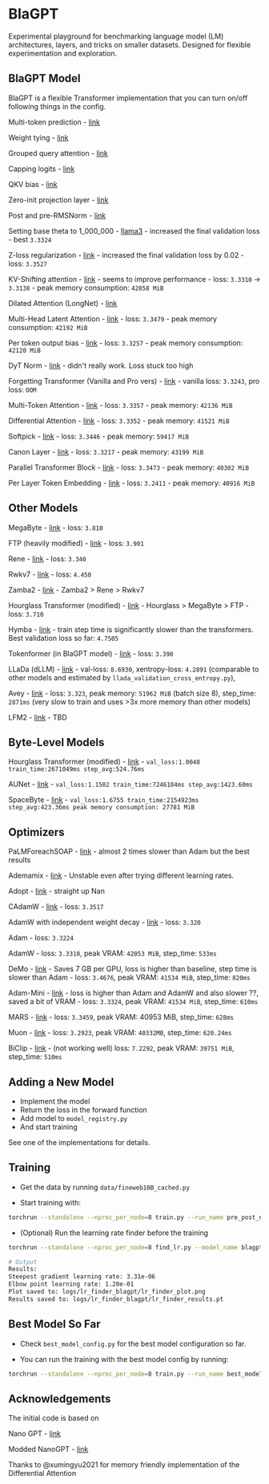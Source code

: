 # BlaGPT

Experimental playground for benchmarking language model (LM) architectures, layers, and tricks on smaller datasets. Designed for flexible experimentation and exploration.

## BlaGPT Model
BlaGPT is a flexible Transformer implementation that you can turn on/off following things in the config.

Multi-token prediction - [link](https://arxiv.org/pdf/2404.19737)

Weight tying - [link](https://arxiv.org/abs/1608.05859v3)

Grouped query attention - [link](https://arxiv.org/pdf/2305.13245)

Capping logits - [link](https://arxiv.org/pdf/2408.00118)

QKV bias - [link](https://arxiv.org/abs/2407.10671)

Zero-init projection layer - [link](https://arxiv.org/abs/2407.10671)

Post and pre-RMSNorm - [link](https://arxiv.org/pdf/2408.00118)

Setting base theta to 1_000_000 - [llama3](https://github.com/meta-llama/llama3/blob/main/llama/model.py#L49) - increased the final validation loss - best `3.3324`

Z-loss regularization - [link](https://arxiv.org/pdf/2309.14322) - increased the final validation loss by 0.02 - loss: `3.3527`

KV-Shifting attention - [link](https://arxiv.org/abs/2411.19574) - seems to improve performance - loss: `3.3310` -> `3.3138` - peak memory consumption: `42858 MiB`

Dilated Attention (LongNet) - [link](https://arxiv.org/pdf/2307.02486)

Multi-Head Latent Attention - [link](https://arxiv.org/abs/2502.07864) - loss: `3.3479` - peak memory consumption: `42192 MiB`

Per token output bias - [link]() - loss: `3.3257` - peak memory consumption: `42120 MiB`

DyT Norm - [link](https://arxiv.org/html/2503.10622v1) - didn't really work. Loss stuck too high

Forgetting Transformer (Vanilla and Pro vers) - [link](https://openreview.net/pdf?id=q2Lnyegkr8) - vanilla loss: `3.3243`, pro loss: `OOM`

Multi-Token Attention - [link](https://arxiv.org/pdf/2504.00927) - loss: `3.3357` - peak memory: `42136 MiB`

Differential Attention - [link](https://arxiv.org/abs/2410.05258) - loss: `3.3352` - peak memory: `41521 MiB`

Softpick - [link](https://arxiv.org/abs/2504.20966) - loss: `3.3446` - peak memory: `59417 MiB`

Canon Layer - [link](https://physics.allen-zhu.com/part-4-architecture-design/part-4-1) - loss: `3.3217` - peak memory: `43199 MiB`

Parallel Transformer Block - [link](https://arxiv.org/abs/2204.02311) - loss: `3.3473` - peak memory: `40302 MiB`

Per Layer Token Embedding - [link](https://blog.google/technology/developers/gemma-3/) - loss: `3.2411` - peak memory: `40916 MiB`

## Other Models
MegaByte - [link](https://arxiv.org/abs/2305.07185) - loss: `3.810`

FTP (heavily modified) - [link](https://arxiv.org/pdf/2410.18160) - loss: `3.901`

Rene - [link](https://huggingface.co/cartesia-ai/Rene-v0.1-1.3b-pytorch) - loss: `3.340`

Rwkv7 - [link](https://github.com/BlinkDL/RWKV-LM) - loss: `4.450`

Zamba2 - [link](https://huggingface.co/Zyphra/Zamba2-2.7B) - Zamba2 > Rene > Rwkv7

Hourglass Transformer (modified) - [link](https://arxiv.org/abs/2110.13711) - Hourglass > MegaByte > FTP - loss: `3.710`

Hymba - [link](https://arxiv.org/html/2411.13676v1) - train step time is significantly slower than the transformers. Best validation loss so far: `4.7505`

Tokenformer (in BlaGPT model) - [link](https://github.com/Haiyang-W/TokenFormer) - loss: `3.390`

LLaDa (dLLM) - [link](https://arxiv.org/abs/2502.09992) - val-loss: `8.6930`, xentropy-loss: `4.2891` (comparable to other models and estimated by `llada_validation_cross_entropy.py`),

Avey - [link](https://arxiv.org/pdf/2506.11305v1) - loss: `3.323`, peak memory: `51962 MiB` (batch size 8), step_time: `2871ms` (very slow to train and uses >3x more memory than other models)

LFM2 - [link](https://huggingface.co/LiquidAI/LFM2-1.2B) - TBD


## Byte-Level Models
Hourglass Transformer (modified) - [link](https://arxiv.org/abs/2110.13711) - `val_loss:1.0048 train_time:2671049ms step_avg:524.76ms`

AUNet - [link](https://arxiv.org/abs/2506.14761) - `val_loss:1.1502 train_time:7246104ms step_avg:1423.60ms`

SpaceByte - [link](https://arxiv.org/abs/2404.14408) - `val_loss:1.6755 train_time:2154923ms step_avg:423.36ms peak memory consumption: 27781 MiB`


## Optimizers
PaLMForeachSOAP - [link](https://github.com/ClashLuke/HeavyBall) - almost 2 times slower than Adam but the best results

Ademamix - [link](https://github.com/nanowell/AdEMAMix-Optimizer-Pytorch/blob/main/AdEMAMix.py) - Unstable even after trying different learning rates.

Adopt - [link](https://github.com/iShohei220/adopt) - straight up Nan

CAdamW - [link](https://github.com/kyleliang919/C-Optim/blob/main/c_adamw.py) - loss: `3.3517`

AdamW with independent weight decay - [link](https://arxiv.org/pdf/2309.14322) - loss: `3.320`

Adam - loss: `3.3224`

AdamW - loss: `3.3310`, peak VRAM: `42053 MiB`, step_time: `533ms`

DeMo - [link](https://arxiv.org/abs/2411.19870) - Saves 7 GB per GPU, loss is higher than baseline, step time is slower than Adam -  loss: `3.4676`, peak VRAM: `41534 MiB`, step_time: `820ms`

Adam-Mini - [link]() - loss is higher than Adam and AdamW and also slower ??, saved a bit of VRAM  - loss: `3.3324`, peak VRAM: `41534 MiB`, step_time: `610ms`

MARS - [link](https://github.com/AGI-Arena/MARS) - loss: `3.3459`, peak VRAM: 40953 MiB, step_time: `628ms`

Muon - [link](https://kellerjordan.github.io/posts/muon/) - loss: `3.2923`, peak VRAM: `40332MB`, step_time: `620.24ms`

BiClip - [link](https://arxiv.org/pdf/2502.04164) - (not working well) loss: `7.2292`, peak VRAM: `39751 MiB`, step_time: `510ms`

## Adding a New Model

- Implement the model
- Return the loss in the forward function
- Add model to `model_registry.py`
- And start training

See one of the implementations for details.


## Training

- Get the data by running `data/fineweb10B_cached.py`

- Start training with:

```bash
torchrun --standalone --nproc_per_node=8 train.py --run_name pre_post_norm --model_name blagpt
```

- (Optional) Run the learning rate finder before the training

```bash
torchrun --standalone --nproc_per_node=8 find_lr.py --model_name blagpt

# Output
Results:
Steepest gradient learning rate: 3.31e-06
Elbow point learning rate: 1.20e-01
Plot saved to: logs/lr_finder_blagpt/lr_finder_plot.png
Results saved to: logs/lr_finder_blagpt/lr_finder_results.pt
```

## Best Model So Far

- Check `best_model_config.py` for the best model configuration so far.

- You can run the training with the best model config by running:

```bash
torchrun --standalone --nproc_per_node=8 train.py --run_name best_model --model_name best
```

## Acknowledgements

The initial code is based on

Nano GPT - [link](https://github.com/karpathy/nanoGPT)

Modded NanoGPT - [link](https://github.com/KellerJordan/modded-nanogpt)

Thanks to @xumingyu2021 for memory friendly implementation of the Differential Attention
